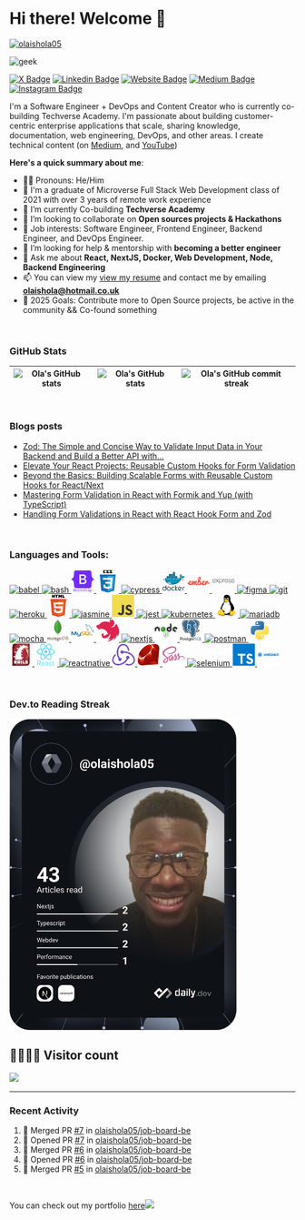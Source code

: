 # Hi there! Welcome 👋

<p align="left"> <a href="https://github.com/ryo-ma/github-profile-trophy"><img src="https://github-profile-trophy.vercel.app/?username=olaishola05" alt="olaishola05" /></a> </p>

  ![geek](https://user-images.githubusercontent.com/45001916/226130038-110c631c-8bf8-4f55-9b62-95ab1159f51e.gif)

[![X Badge](https://img.shields.io/badge/-@olaishola05-blue?style=for-the-badge&logo=x&logoColor=white&link=https://x.com/olaishola05)](https://x.com/olaishola05)
[![Linkedin Badge](https://img.shields.io/badge/-olaishol05-blue?style=for-the-badge&logo=linkedin&logoColor=white&link=https://www.linkedin.com/in/olaishola05/)](https://www.linkedin.com/in/olaishola05/)
[![Website Badge](https://img.shields.io/badge/-olaishola.com-392467?style=for-the-badge&logo=Google-Chrome&logoColor=white&link=https://olaishola.com)](https://olaishola.com)
[![Medium Badge](https://img.shields.io/badge/-@olaishola-000000?style=for-the-badge&logo=medium&logoColor=white&link=https://olaishola.medium.com/)](https://olaishola.medium.com/)
[![Instagram Badge](https://img.shields.io/badge/-@olaishola-FF0069?style=for-the-badge&logo=instagram&logoColor=white&link=https://www.instagram.com/olaishola05)](https://www.instagram.com/olaishola05)


I'm a Software Engineer + DevOps and Content Creator who is currently co-building Techverse Academy. I'm passionate about building customer-centric enterprise applications that scale, sharing knowledge, documentation, web engineering, DevOps, and other areas. I create technical content (on [Medium](https://olaishola.medium.com/), and [YouTube](https://www.youtube.com/@Olaishola05))

**Here's a quick summary about me**:

- 💇‍♂️ Pronouns: He/Him
- 🌱 I'm a graduate of Microverse Full Stack Web Development class of 2021 with over 3 years of remote work experience
- 🔭 I’m currently Co-building **Techverse Academy**
- 👯 I’m looking to collaborate on **Open sources projects & Hackathons**
- 💼 Job interests: Software Engineer, Frontend Engineer, Backend Engineer, and DevOps Engineer.
- 🤝 I’m looking for help & mentorship with **becoming a better engineer**
- 💬 Ask me about **React, NextJS, Docker, Web Development, Node, Backend Engineering**
- 📫 You can view my [view my resume](https://docs.google.com/document/d/1LBdENWcDAmdAgUdT1SfbAV5SiJ8VtM54NNn6LdIbowE/edit?usp=sharing) and contact me by emailing **olaishola@hotmail.co.uk**
- 🥅 2025 Goals: Contribute more to Open Source projects, be active in the community && Co-found something 

<br>

### GitHub Stats

| <img align="center" src="https://github-readme-stats.vercel.app/api?username=olaishola05&show_icons=true&include_all_commits=true&hide_border=true" alt="Ola's GitHub stats" /> | <img align="center" src="https://github-readme-stats.vercel.app/api/top-langs/?username=olaishola05&langs_count=8&layout=compact&hide_border=true" alt="Ola's GitHub stats" /> | <img align="center" src="https://github-readme-streak-stats.herokuapp.com/?user=olaishola05&" alt="Ola's GitHub commit streak" /> |
| ------------- | ------------- | ------------- |

<br>

### Blogs posts
<!-- BLOG-POST-LIST:START -->
- [Zod: The Simple and Concise Way to Validate Input Data in Your Backend and Build a Better API with…](https://olaishola.medium.com/zod-the-simple-and-concise-way-to-validate-input-data-in-your-backend-and-build-a-better-api-with-0fc699c69ea0?source=rss-e2bad2597147------2)
- [Elevate Your React Projects: Reusable Custom Hooks for Form Validation](https://olaishola.medium.com/elevate-your-react-projects-reusable-custom-hooks-for-form-validation-148d1ca2f817?source=rss-e2bad2597147------2)
- [Beyond the Basics: Building Scalable Forms with Reusable Custom Hooks for React/Next](https://olaishola.medium.com/beyond-the-basics-building-scalable-forms-with-reusable-custom-hooks-for-react-next-355b6263bd05?source=rss-e2bad2597147------2)
- [Mastering Form Validation in React with Formik and Yup &lpar;with TypeScript&rpar;](https://olaishola.medium.com/mastering-form-validation-in-react-with-formik-and-yup-with-typescript-9dc4b3885538?source=rss-e2bad2597147------2)
- [Handling Form Validations in React with React Hook Form and Zod](https://olaishola.medium.com/handling-form-validations-in-react-with-react-hook-form-and-zod-18e070bbdda6?source=rss-e2bad2597147------2)
<!-- BLOG-POST-LIST:END -->

<br>

### Languages and Tools:
<p align="left"> <a href="https://babeljs.io/" target="_blank" rel="noreferrer"> <img src="https://www.vectorlogo.zone/logos/babeljs/babeljs-icon.svg" alt="babel" width="40" height="40"/> </a> <a href="https://www.gnu.org/software/bash/" target="_blank" rel="noreferrer"> <img src="https://www.vectorlogo.zone/logos/gnu_bash/gnu_bash-icon.svg" alt="bash" width="40" height="40"/> </a> <a href="https://getbootstrap.com" target="_blank" rel="noreferrer"> <img src="https://raw.githubusercontent.com/devicons/devicon/master/icons/bootstrap/bootstrap-plain-wordmark.svg" alt="bootstrap" width="40" height="40"/> </a> <a href="https://www.w3schools.com/css/" target="_blank" rel="noreferrer"> <img src="https://raw.githubusercontent.com/devicons/devicon/master/icons/css3/css3-original-wordmark.svg" alt="css3" width="40" height="40"/> </a> <a href="https://www.cypress.io" target="_blank" rel="noreferrer"> <img src="https://raw.githubusercontent.com/simple-icons/simple-icons/6e46ec1fc23b60c8fd0d2f2ff46db82e16dbd75f/icons/cypress.svg" alt="cypress" width="40" height="40"/> </a> <a href="https://www.docker.com/" target="_blank" rel="noreferrer"> <img src="https://raw.githubusercontent.com/devicons/devicon/master/icons/docker/docker-original-wordmark.svg" alt="docker" width="40" height="40"/> </a> <a href="https://emberjs.com/" target="_blank" rel="noreferrer"> <img src="https://raw.githubusercontent.com/devicons/devicon/master/icons/ember/ember-original-wordmark.svg" alt="ember" width="40" height="40"/> </a> <a href="https://expressjs.com" target="_blank" rel="noreferrer"> <img src="https://raw.githubusercontent.com/devicons/devicon/master/icons/express/express-original-wordmark.svg" alt="express" width="40" height="40"/> </a> <a href="https://www.figma.com/" target="_blank" rel="noreferrer"> <img src="https://www.vectorlogo.zone/logos/figma/figma-icon.svg" alt="figma" width="40" height="40"/> </a> <a href="https://git-scm.com/" target="_blank" rel="noreferrer"> <img src="https://www.vectorlogo.zone/logos/git-scm/git-scm-icon.svg" alt="git" width="40" height="40"/> </a> <a href="https://heroku.com" target="_blank" rel="noreferrer"> <img src="https://www.vectorlogo.zone/logos/heroku/heroku-icon.svg" alt="heroku" width="40" height="40"/> </a> <a href="https://www.w3.org/html/" target="_blank" rel="noreferrer"> <img src="https://raw.githubusercontent.com/devicons/devicon/master/icons/html5/html5-original-wordmark.svg" alt="html5" width="40" height="40"/> </a> <a href="https://jasmine.github.io/" target="_blank" rel="noreferrer"> <img src="https://www.vectorlogo.zone/logos/jasmine/jasmine-icon.svg" alt="jasmine" width="40" height="40"/> </a> <a href="https://developer.mozilla.org/en-US/docs/Web/JavaScript" target="_blank" rel="noreferrer"> <img src="https://raw.githubusercontent.com/devicons/devicon/master/icons/javascript/javascript-original.svg" alt="javascript" width="40" height="40"/> </a> <a href="https://jestjs.io" target="_blank" rel="noreferrer"> <img src="https://www.vectorlogo.zone/logos/jestjsio/jestjsio-icon.svg" alt="jest" width="40" height="40"/> </a> <a href="https://kubernetes.io" target="_blank" rel="noreferrer"> <img src="https://www.vectorlogo.zone/logos/kubernetes/kubernetes-icon.svg" alt="kubernetes" width="40" height="40"/> </a> <a href="https://www.linux.org/" target="_blank" rel="noreferrer"> <img src="https://raw.githubusercontent.com/devicons/devicon/master/icons/linux/linux-original.svg" alt="linux" width="40" height="40"/> </a> <a href="https://mariadb.org/" target="_blank" rel="noreferrer"> <img src="https://www.vectorlogo.zone/logos/mariadb/mariadb-icon.svg" alt="mariadb" width="40" height="40"/> </a> <a href="https://mochajs.org" target="_blank" rel="noreferrer"> <img src="https://www.vectorlogo.zone/logos/mochajs/mochajs-icon.svg" alt="mocha" width="40" height="40"/> </a> <a href="https://www.mongodb.com/" target="_blank" rel="noreferrer"> <img src="https://raw.githubusercontent.com/devicons/devicon/master/icons/mongodb/mongodb-original-wordmark.svg" alt="mongodb" width="40" height="40"/> </a> <a href="https://www.mysql.com/" target="_blank" rel="noreferrer"> <img src="https://raw.githubusercontent.com/devicons/devicon/master/icons/mysql/mysql-original-wordmark.svg" alt="mysql" width="40" height="40"/> </a> <a href="https://nestjs.com/" target="_blank" rel="noreferrer"> <img src="https://raw.githubusercontent.com/devicons/devicon/master/icons/nestjs/nestjs-plain.svg" alt="nestjs" width="40" height="40"/> </a> <a href="https://nextjs.org/" target="_blank" rel="noreferrer"> <img src="https://cdn.worldvectorlogo.com/logos/nextjs-2.svg" alt="nextjs" width="40" height="40"/> </a> <a href="https://nodejs.org" target="_blank" rel="noreferrer"> <img src="https://raw.githubusercontent.com/devicons/devicon/master/icons/nodejs/nodejs-original-wordmark.svg" alt="nodejs" width="40" height="40"/> </a> <a href="https://www.postgresql.org" target="_blank" rel="noreferrer"> <img src="https://raw.githubusercontent.com/devicons/devicon/master/icons/postgresql/postgresql-original-wordmark.svg" alt="postgresql" width="40" height="40"/> </a> <a href="https://postman.com" target="_blank" rel="noreferrer"> <img src="https://www.vectorlogo.zone/logos/getpostman/getpostman-icon.svg" alt="postman" width="40" height="40"/> </a> <a href="https://www.python.org" target="_blank" rel="noreferrer"> <img src="https://raw.githubusercontent.com/devicons/devicon/master/icons/python/python-original.svg" alt="python" width="40" height="40"/> </a> <a href="https://rubyonrails.org" target="_blank" rel="noreferrer"> <img src="https://raw.githubusercontent.com/devicons/devicon/master/icons/rails/rails-original-wordmark.svg" alt="rails" width="40" height="40"/> </a> <a href="https://reactjs.org/" target="_blank" rel="noreferrer"> <img src="https://raw.githubusercontent.com/devicons/devicon/master/icons/react/react-original-wordmark.svg" alt="react" width="40" height="40"/> </a> <a href="https://reactnative.dev/" target="_blank" rel="noreferrer"> <img src="https://reactnative.dev/img/header_logo.svg" alt="reactnative" width="40" height="40"/> </a> <a href="https://redux.js.org" target="_blank" rel="noreferrer"> <img src="https://raw.githubusercontent.com/devicons/devicon/master/icons/redux/redux-original.svg" alt="redux" width="40" height="40"/> </a> <a href="https://www.ruby-lang.org/en/" target="_blank" rel="noreferrer"> <img src="https://raw.githubusercontent.com/devicons/devicon/master/icons/ruby/ruby-original.svg" alt="ruby" width="40" height="40"/> </a> <a href="https://sass-lang.com" target="_blank" rel="noreferrer"> <img src="https://raw.githubusercontent.com/devicons/devicon/master/icons/sass/sass-original.svg" alt="sass" width="40" height="40"/> </a> <a href="https://www.selenium.dev" target="_blank" rel="noreferrer"> <img src="https://raw.githubusercontent.com/detain/svg-logos/780f25886640cef088af994181646db2f6b1a3f8/svg/selenium-logo.svg" alt="selenium" width="40" height="40"/> </a> <a href="https://www.typescriptlang.org/" target="_blank" rel="noreferrer"> <img src="https://raw.githubusercontent.com/devicons/devicon/master/icons/typescript/typescript-original.svg" alt="typescript" width="40" height="40"/> </a> <a href="https://webpack.js.org" target="_blank" rel="noreferrer"> <img src="https://raw.githubusercontent.com/devicons/devicon/d00d0969292a6569d45b06d3f350f463a0107b0d/icons/webpack/webpack-original-wordmark.svg" alt="webpack" width="40" height="40"/> </a> </p>

<br>

### Dev.to Reading Streak
<a align="center" href="https://app.daily.dev/olaishola05"><img src="https://github.com/olaishola05/olaishola05/blob/main/devcard.svg" width="400" alt="Oladipupo Ishola's Dev Card"/></a>


<!--START_SECTION:waka-->
## 👨‍👨‍👦‍👦 Visitor count
<img src="https://profile-counter.glitch.me/olaishola05/count.svg" />
<!--END_SECTION:waka-->

---

### Recent Activity

<!--START_SECTION:activity-->

1. 🎉 Merged PR [#7](https://github.com/olaishola05/job-board-be/pull/7) in [olaishola05/job-board-be](https://github.com/olaishola05/job-board-be)
2. 💪 Opened PR [#7](https://github.com/olaishola05/job-board-be/pull/7) in [olaishola05/job-board-be](https://github.com/olaishola05/job-board-be)
3. 🎉 Merged PR [#6](https://github.com/olaishola05/job-board-be/pull/6) in [olaishola05/job-board-be](https://github.com/olaishola05/job-board-be)
4. 💪 Opened PR [#6](https://github.com/olaishola05/job-board-be/pull/6) in [olaishola05/job-board-be](https://github.com/olaishola05/job-board-be)
5. 🎉 Merged PR [#5](https://github.com/olaishola05/job-board-be/pull/5) in [olaishola05/job-board-be](https://github.com/olaishola05/job-board-be)
<!--END_SECTION:activity-->

<br>

<p>You can check out my portfolio <a href="https://www.olaishola.tech/">here</a><img src="https://media.giphy.com/media/cKPse5DZaptID3YAMK/giphy.gif" width="60"></p>

[website]: https://www.olaishola.tech/
[olaishola05]: https://github.com/olaishola05
[twitter]: https://twitter.com/olaishola05
[instagram]: https://instagram.com/xcodre
[linkedin]: https://linkedin.com/in/ola-ishola
[polywork]: https://www.polywork.com/olaish
